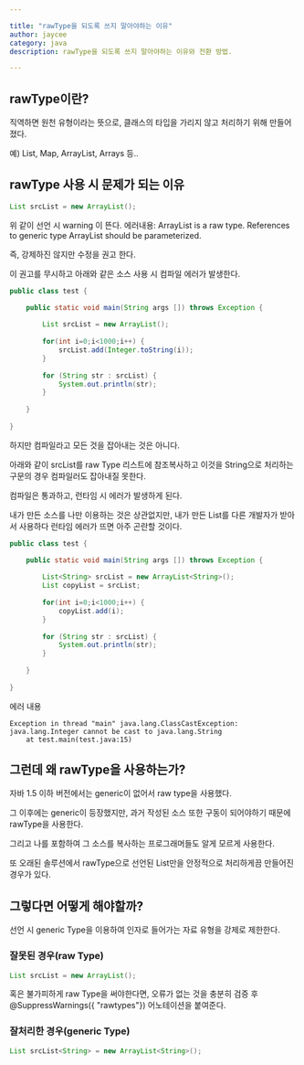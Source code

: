 ```yaml
---

title: "rawType을 되도록 쓰지 말아야하는 이유"
author: jaycee
category: java
description: rawType을 되도록 쓰지 말아야하는 이유와 전환 방법.

---
```


## rawType이란?
직역하면 원천 유형이라는 뜻으로, 클래스의 타입을 가리지 않고 처리하기 위해 만들어졌다.

예) List, Map, ArrayList, Arrays 등..

## rawType 사용 시 문제가 되는 이유
``` java
List srcList = new ArrayList();
```
위 같이 선언 시 warning 이 뜬다. 에러내용: ArrayList is a raw type. References to generic type ArrayList<E> should be parameterized.

즉, 강제하진 않지만 수정을 권고 한다.


이 권고를 무시하고 아래와 같은 소스 사용 시 컴파일 에러가 발생한다.
``` java 
public class test {

	public static void main(String args []) throws Exception {
		
		List srcList = new ArrayList();
		
		for(int i=0;i<1000;i++) {
			srcList.add(Integer.toString(i));
		}
		
		for (String str : srcList) {
		    System.out.println(str);
		}
		
	}
	
}
```

하지만 컴파일라고 모든 것을 잡아내는 것은 아니다.

아래와 같이 srcList를 raw Type 리스트에 참조복사하고 이것을 String으로 처리하는 구문의 경우 컴파일러도 잡아내질 못한다.

컴파일은 통과하고, 런타임 시 에러가 발생하게 된다.

내가 만든 소스를 나만 이용하는 것은 상관없지만, 내가 만든 List를 다른 개발자가 받아서 사용하다 런타임 에러가 뜨면 아주 곤란할 것이다.

``` java
public class test {

	public static void main(String args []) throws Exception {
		
		List<String> srcList = new ArrayList<String>();
		List copyList = srcList;
		
		for(int i=0;i<1000;i++) {
			copyList.add(i);
		}
		
		for (String str : srcList) {
		    System.out.println(str);
		}
		
	}
	
}

```
에러 내용
```
Exception in thread "main" java.lang.ClassCastException: java.lang.Integer cannot be cast to java.lang.String
	at test.main(test.java:15)
```

## 그런데 왜 rawType을 사용하는가?
자바 1.5 이하 버전에서는 generic이 없어서 raw type을 사용했다. 

그 이후에는 generic이 등장했지만, 과거 작성된 소스 또한 구동이 되어야하기 때문에 rawType을 사용한다.

그리고 나를 포함하여 그 소스를 복사하는 프로그래머들도 알게 모르게 사용한다.

또 오래된 솔루션에서 rawType으로 선언된 List만을 안정적으로 처리하게끔 만들어진 경우가 있다.


## 그렇다면 어떻게 해야할까?
선언 시 generic Type을 이용하여 인자로 들어가는 자료 유형을 강제로 제한한다.

### 잘못된 경우(raw Type)
``` java
List srcList = new ArrayList();
```
혹은 불가피하게 raw Type을 써야한다면, 오류가 없는 것을 충분히 검증 후 @SuppressWarnings({ "rawtypes"}) 어노테이션을 붙여준다.

### 잘처리한 경우(generic Type)
``` java
List srcList<String> = new ArrayList<String>();
```
